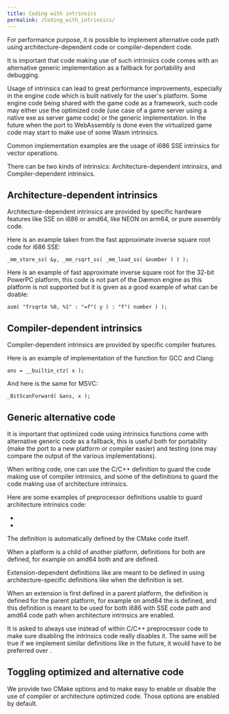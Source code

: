 ```yaml
---
title: Coding with intrinsics
permalink: /Coding_with_intrinsics/
---
```


For performance purpose, it is possible to implement alternative code
path using architecture-dependent code or compiler-dependent code.

It is important that code making use of such intrinsics code comes with
an alternative generic implementation as a fallback for portability and
debugging.

Usage of intrinsics can lead to great performance improvements,
especially in the engine code which is built natively for the user's
platform. Some engine code being shared with the game code as a
framework, such code may either use the optimized code (use case of a
game server using a native exe as server game code) or the generic
implementation. In the future when the port to WebAssembly is done even
the virtualized game code may start to make use of some Wasm intrinsics.

Common implementation examples are the usage of i686 SSE intrinsics for
vector operations.

There can be two kinds of intrinsics: Architecture-dependent intrinsics,
and Compiler-dependent intrinsics.

## Architecture-dependent intrinsics

Architecture-dependent intrinsics are provided by specific hardware
features like SSE on i686 or amd64, like NEON on arm64, or pure assembly
code.

Here is an example taken from the fast approximate inverse square root
code for i686 SSE:

`_mm_store_ss( &y, _mm_rsqrt_ss( _mm_load_ss( &number ) ) );`

Here is an example of fast approximate inverse square root for the
32-bit PowerPC platform, this code is not part of the Dæmon engine as
this platform is not supported but it is given as a good example of what
can be doable:

`asm( "frsqrte %0, %1" : "=f"( y ) : "f"( number ) );`

## Compiler-dependent intrinsics

Compiler-dependent intrinsics are provided by specific compiler
features.

Here is an example of implementation of the function for GCC and Clang:

`ans = __builtin_ctz( x );`

And here is the same for MSVC:

`_BitScanForward( &ans, x );`

## Generic alternative code

It is important that optimized code using intrinsics functions come with
alternative generic code as a fallback, this is useful both for
portability (make the port to a new platform or compiler easier) and
testing (one may compare the output of the various implementations).

When writing code, one can use the C/C++ definition to guard the code
making use of compiler intrinsics, and some of the definitions to guard
the code making use of architecture intrinsics.

Here are some examples of preprocessor definitions usable to guard
architecture intrinsics code:

-

-

The definition is automatically defined by the CMake code itself.

When a platform is a child of another platform, definitions for both are
defined, for example on amd64 both and are defined.

Extension-dependent definitions like are meant to be defined in using
architecture-specific definitions like when the definition is set.

When an extension is first defined in a parent platform, the definition
is defined for the parent platform, for example on amd64 the is defined,
and this definition is meant to be used for both i686 with SSE code path
and amd64 code path when architecture intrinsics are enabled.

It is asked to always use instead of within C/C++ preprocessor code to
make sure disabling the intrinsics code really disables it. The same
will be true if we implement similar definitions like in the future, it
would have to be preferred over .

## Toggling optimized and alternative code

We provide two CMake options and to make easy to enable or disable the
use of compiler or architecture optimized code. Those options are
enabled by default.